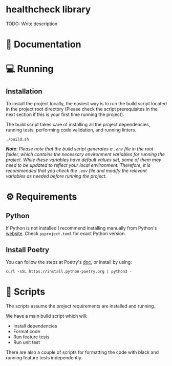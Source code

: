 # healthcheck library

TODO: Write description

# 📔 Documentation
# 💻 Running

## Installation
To install the project locally, the easiest way is to run the build script located in the project root directory
(Please check the script prerequisites in the next section if this is your first time running the project).

The build script takes care of installing all the project dependencies, running tests, performing code validation,
and running linters.

```shell
./build.sh
```

 _**Note**: Please note that the build script generates a `.env` file in the root folder, which contains the necessary environment
variables for running the project. While these variables have default values set, some of them may need to be updated to 
reflect your local environment. Therefore, it is recommended that you check the `.env` file and modify the relevant 
variables as needed before running the project._

# ⚙️ Requirements

## Python

If Python is not installed I recommend installing manually from Python's [website](https://www.python.org/downloads/).
Check `pyproject.toml` for exact Python version.

## Install Poetry

You can follow the steps at Poetry's [doc](https://python-poetry.org/docs/), or install by using:

```shell
curl -sSL https://install.python-poetry.org | python3 -
```

# 🧰 Scripts

The scripts assume the project requirements are installed and running.

We have a main build script which will:

- Install dependencies
- Format code
- Run feature tests
- Run unit test

There are also a couple of scripts for formatting the code with black and running feature tests independently.
